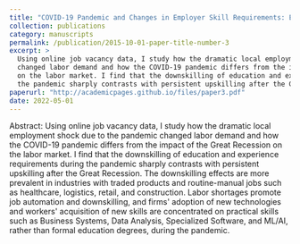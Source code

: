 ```yaml
---
title: "COVID-19 Pandemic and Changes in Employer Skill Requirements: Evidence from the US."
collection: publications
category: manuscripts
permalink: /publication/2015-10-01-paper-title-number-3
excerpt: >
  Using online job vacancy data, I study how the dramatic local employment shock due to the pandemic 
  changed labor demand and how the COVID-19 pandemic differs from the impact of the Great Recession 
  on the labor market. I find that the downskilling of education and experience requirements during 
  the pandemic sharply contrasts with persistent upskilling after the Great Recession. 
paperurl: "http://academicpages.github.io/files/paper3.pdf"
date: 2022-05-01
---
```

Abstract: Using online job vacancy data, I study how the dramatic local employment shock due to the pandemic changed labor demand and how the COVID-19 pandemic differs from the impact of the Great Recession on the labor market. I find that the downskilling of education and experience requirements during the pandemic sharply contrasts with persistent upskilling after the Great Recession. The downskilling effects are more prevalent in industries with traded products and routine-manual jobs such as healthcare, logistics, retail, and construction. Labor shortages promote job automation and downskilling, and firms' adoption of new technologies and workers' acquisition of new skills are concentrated on practical skills such as Business Systems, Data Analysis, Specialized Software, and ML/AI, rather than formal education degrees, during the pandemic.


